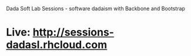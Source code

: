 Dada Soft Lab Sessions - software dadaism with Backbone and Bootstrap

Live: http://sessions-dadasl.rhcloud.com
============
